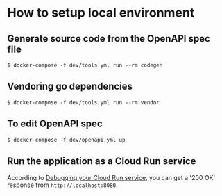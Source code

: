 # How to setup local environment

## Generate source code from the OpenAPI spec file

```
$ docker-compose -f dev/tools.yml run --rm codegen
```

## Vendoring go dependencies

```
$ docker-compose -f dev/tools.yml run --rm vendor
```

## To edit OpenAPI spec

```
$ docker-compose -f dev/openapi.yml up
```

## Run the application as a Cloud Run service

According to [Debugging your Cloud Run service](https://cloud.google.com/code/docs/vscode/debugging-a-cloud-run-app), you can get a '200 OK' response from `http://localhost:8080`.
